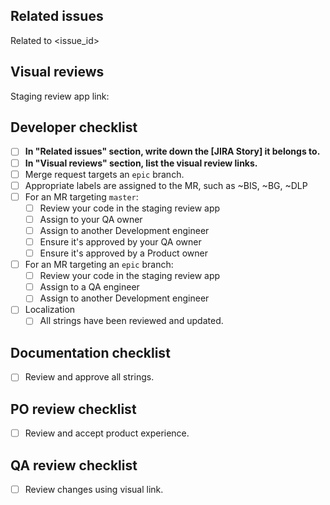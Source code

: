 ## Related issues

Related to <issue_id>

## Visual reviews

Staging review app link:

## Developer checklist

- [ ] **In "Related issues" section, write down the [JIRA Story] it belongs to.**
- [ ] **In "Visual reviews" section, list the visual review links.**
- [ ] Merge request targets an `epic` branch.
- [ ] Appropriate labels are assigned to the MR, such as ~BIS, ~BG, ~DLP
- [ ] For an MR targeting `master`:
  - [ ] Review your code in the staging review app
  - [ ] Assign to your QA owner
  - [ ] Assign to another Development engineer
  - [ ] Ensure it's approved by your QA owner
  - [ ] Ensure it's approved by a Product owner
- [ ] For an MR targeting an `epic` branch:
  - [ ] Review your code in the staging review app
  - [ ] Assign to a QA engineer
  - [ ] Assign to another Development engineer
- [ ] Localization
  - [ ] All strings have been reviewed and updated.

## Documentation checklist

- [ ] Review and approve all strings.

## PO review checklist

- [ ] Review and accept product experience.

## QA review checklist

- [ ] Review changes using visual link.
